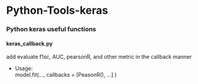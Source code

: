 # Python-Tools-keras
### Python keras useful functions

#### keras_callback.py
add evaluate f1sc, AUC, pearsonR, and other metric in the callback manner  
- Usage:  
	model.fit(..., callbacks = [PeasonR(), ...] )
		

#### 
